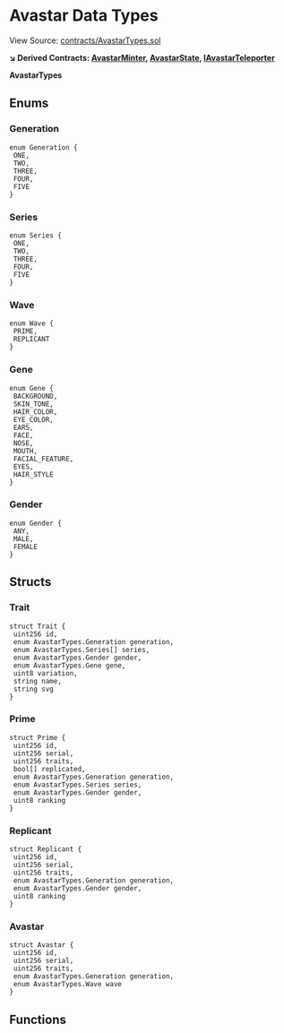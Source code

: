 # Avastar Data Types

View Source: [contracts/AvastarTypes.sol](contracts/AvastarTypes.sol)

**↘ Derived Contracts: [AvastarMinter](AvastarMinter.md), [AvastarState](AvastarState.md), [IAvastarTeleporter](IAvastarTeleporter.md)**

**AvastarTypes**

## **Enums**
### Generation

```solidity
enum Generation {
 ONE,
 TWO,
 THREE,
 FOUR,
 FIVE
}
```

### Series

```solidity
enum Series {
 ONE,
 TWO,
 THREE,
 FOUR,
 FIVE
}
```

### Wave

```solidity
enum Wave {
 PRIME,
 REPLICANT
}
```

### Gene

```solidity
enum Gene {
 BACKGROUND,
 SKIN_TONE,
 HAIR_COLOR,
 EYE_COLOR,
 EARS,
 FACE,
 NOSE,
 MOUTH,
 FACIAL_FEATURE,
 EYES,
 HAIR_STYLE
}
```

### Gender

```solidity
enum Gender {
 ANY,
 MALE,
 FEMALE
}
```

## Structs
### Trait

```solidity
struct Trait {
 uint256 id,
 enum AvastarTypes.Generation generation,
 enum AvastarTypes.Series[] series,
 enum AvastarTypes.Gender gender,
 enum AvastarTypes.Gene gene,
 uint8 variation,
 string name,
 string svg
}
```

### Prime

```solidity
struct Prime {
 uint256 id,
 uint256 serial,
 uint256 traits,
 bool[] replicated,
 enum AvastarTypes.Generation generation,
 enum AvastarTypes.Series series,
 enum AvastarTypes.Gender gender,
 uint8 ranking
}
```

### Replicant

```solidity
struct Replicant {
 uint256 id,
 uint256 serial,
 uint256 traits,
 enum AvastarTypes.Generation generation,
 enum AvastarTypes.Gender gender,
 uint8 ranking
}
```

### Avastar

```solidity
struct Avastar {
 uint256 id,
 uint256 serial,
 uint256 traits,
 enum AvastarTypes.Generation generation,
 enum AvastarTypes.Wave wave
}
```

## Functions

